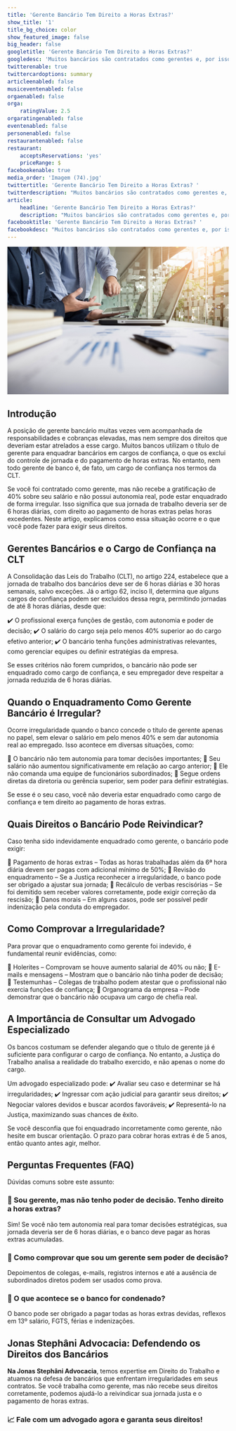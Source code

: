 ```yaml
---
title: 'Gerente Bancário Tem Direito a Horas Extras?'
show_title: '1'
title_bg_choice: color
show_featured_image: false
big_header: false
googletitle: 'Gerente Bancário Tem Direito a Horas Extras?'
googledesc: 'Muitos bancários são contratados como gerentes e, por isso, perdem o direito às horas extras. No entanto, também não recebem a gratificação de 40% nem exercem funções de confiança. Descubra como identificar essa irregularidade e reivindicar seus direitos.'
twitterenable: true
twittercardoptions: summary
articleenabled: false
musiceventenabled: false
orgaenabled: false
orga:
    ratingValue: 2.5
orgaratingenabled: false
eventenabled: false
personenabled: false
restaurantenabled: false
restaurant:
    acceptsReservations: 'yes'
    priceRange: $
facebookenable: true
media_order: 'Imagem (74).jpg'
twittertitle: 'Gerente Bancário Tem Direito a Horas Extras? '
twitterdescription: "Muitos bancários são contratados como gerentes e, por isso, perdem o direito às horas extras. No entanto, também não recebem a gratificação de 40% nem exercem funções de confiança. Descubra como identificar essa irregularidade e reivindicar seus direitos.\n"
article:
    headline: 'Gerente Bancário Tem Direito a Horas Extras?'
    description: "Muitos bancários são contratados como gerentes e, por isso, perdem o direito às horas extras. No entanto, também não recebem a gratificação de 40% nem exercem funções de confiança. Descubra como identificar essa irregularidade e reivindicar seus direitos.\n"
facebooktitle: 'Gerente Bancário Tem Direito a Horas Extras? '
facebookdesc: "Muitos bancários são contratados como gerentes e, por isso, perdem o direito às horas extras. No entanto, também não recebem a gratificação de 40% nem exercem funções de confiança. Descubra como identificar essa irregularidade e reivindicar seus direitos.\n"
---
```


![Imagem%20%2874%29](Imagem%20%2874%29.jpg "Imagem%20%2874%29")
## Introdução
A posição de gerente bancário muitas vezes vem acompanhada de responsabilidades e cobranças elevadas, mas nem sempre dos direitos que deveriam estar atrelados a esse cargo. Muitos bancos utilizam o título de gerente para enquadrar bancários em cargos de confiança, o que os exclui do controle de jornada e do pagamento de horas extras. No entanto, nem todo gerente de banco é, de fato, um cargo de confiança nos termos da CLT.

Se você foi contratado como gerente, mas não recebe a gratificação de 40% sobre seu salário e não possui autonomia real, pode estar enquadrado de forma irregular. Isso significa que sua jornada de trabalho deveria ser de 6 horas diárias, com direito ao pagamento de horas extras pelas horas excedentes. Neste artigo, explicamos como essa situação ocorre e o que você pode fazer para exigir seus direitos.
## Gerentes Bancários e o Cargo de Confiança na CLT
A Consolidação das Leis do Trabalho (CLT), no artigo 224, estabelece que a jornada de trabalho dos bancários deve ser de 6 horas diárias e 30 horas semanais, salvo exceções. Já o artigo 62, inciso II, determina que alguns cargos de confiança podem ser excluídos dessa regra, permitindo jornadas de até 8 horas diárias, desde que:

✔️ O profissional exerça funções de gestão, com autonomia e poder de decisão; ✔️ O salário do cargo seja pelo menos 40% superior ao do cargo efetivo anterior; ✔️ O bancário tenha funções administrativas relevantes, como gerenciar equipes ou definir estratégias da empresa.

Se esses critérios não forem cumpridos, o bancário não pode ser enquadrado como cargo de confiança, e seu empregador deve respeitar a jornada reduzida de 6 horas diárias.
## Quando o Enquadramento Como Gerente Bancário é Irregular?
Ocorre irregularidade quando o banco concede o título de gerente apenas no papel, sem elevar o salário em pelo menos 40% e sem dar autonomia real ao empregado. Isso acontece em diversas situações, como:

🚫 O bancário não tem autonomia para tomar decisões importantes; 🚫 Seu salário não aumentou significativamente em relação ao cargo anterior; 🚫 Ele não comanda uma equipe de funcionários subordinados; 🚫 Segue ordens diretas da diretoria ou gerência superior, sem poder para definir estratégias.

Se esse é o seu caso, você não deveria estar enquadrado como cargo de confiança e tem direito ao pagamento de horas extras.
## Quais Direitos o Bancário Pode Reivindicar?
Caso tenha sido indevidamente enquadrado como gerente, o bancário pode exigir:

🔹 Pagamento de horas extras – Todas as horas trabalhadas além da 6ª hora diária devem ser pagas com adicional mínimo de 50%; 🔹 Revisão do enquadramento – Se a Justiça reconhecer a irregularidade, o banco pode ser obrigado a ajustar sua jornada; 🔹 Recálculo de verbas rescisórias – Se foi demitido sem receber valores corretamente, pode exigir correção da rescisão; 🔹 Danos morais – Em alguns casos, pode ser possível pedir indenização pela conduta do empregador.
## Como Comprovar a Irregularidade?
Para provar que o enquadramento como gerente foi indevido, é fundamental reunir evidências, como:

📌 Holerites – Comprovam se houve aumento salarial de 40% ou não; 📌 E-mails e mensagens – Mostram que o bancário não tinha poder de decisão; 📌 Testemunhas – Colegas de trabalho podem atestar que o profissional não exercia funções de confiança; 📌 Organograma da empresa – Pode demonstrar que o bancário não ocupava um cargo de chefia real.
## A Importância de Consultar um Advogado Especializado
Os bancos costumam se defender alegando que o título de gerente já é suficiente para configurar o cargo de confiança. No entanto, a Justiça do Trabalho analisa a realidade do trabalho exercido, e não apenas o nome do cargo.

Um advogado especializado pode: ✔️ Avaliar seu caso e determinar se há irregularidades; ✔️ Ingressar com ação judicial para garantir seus direitos; ✔️ Negociar valores devidos e buscar acordos favoráveis; ✔️ Representá-lo na Justiça, maximizando suas chances de êxito.

Se você desconfia que foi enquadrado incorretamente como gerente, não hesite em buscar orientação. O prazo para cobrar horas extras é de 5 anos, então quanto antes agir, melhor.
## Perguntas Frequentes (FAQ)
Dúvidas comuns sobre este assunto:

### 🔹 Sou gerente, mas não tenho poder de decisão. Tenho direito a horas extras?
Sim! Se você não tem autonomia real para tomar decisões estratégicas, sua jornada deveria ser de 6 horas diárias, e o banco deve pagar as horas extras acumuladas.
### 🔹 Como comprovar que sou um gerente sem poder de decisão?
Depoimentos de colegas, e-mails, registros internos e até a ausência de subordinados diretos podem ser usados como prova.
### 🔹 O que acontece se o banco for condenado?
O banco pode ser obrigado a pagar todas as horas extras devidas, reflexos em 13º salário, FGTS, férias e indenizações.

## Jonas Stephâni Advocacia: Defendendo os Direitos dos Bancários
**Na Jonas Stephâni Advocacia**, temos expertise em Direito do Trabalho e atuamos na defesa de bancários que enfrentam irregularidades em seus contratos. Se você trabalha como gerente, mas não recebe seus direitos corretamente, podemos ajudá-lo a reivindicar sua jornada justa e o pagamento de horas extras. 
### 📈 Fale com um advogado agora e garanta seus direitos!
